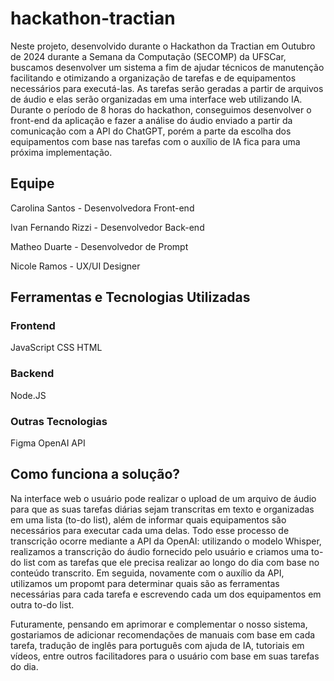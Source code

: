 # hackathon-tractian
Neste projeto, desenvolvido durante o Hackathon da Tractian em Outubro de 2024 durante a Semana da Computação (SECOMP) da UFSCar, buscamos desenvolver um sistema a fim de ajudar técnicos de manutenção facilitando e otimizando a organização de tarefas e de equipamentos necessários para executá-las. As tarefas serão geradas a partir de arquivos de áudio e elas serão organizadas em uma interface web utilizando IA. Durante o período de 8 horas do hackathon, conseguimos desenvolver o front-end da aplicação e fazer a análise do áudio enviado a partir da comunicação com a API do ChatGPT, porém a parte da escolha dos equipamentos com base nas tarefas com o auxílio de IA fica para uma próxima implementação.

## Equipe
Carolina Santos - Desenvolvedora Front-end

Ivan Fernando Rizzi - Desenvolvedor Back-end

Matheo Duarte - Desenvolvedor de Prompt

Nicole Ramos - UX/UI Designer

## Ferramentas e Tecnologias Utilizadas
### Frontend
JavaScript
CSS
HTML

### Backend
Node.JS

### Outras Tecnologias
Figma
OpenAI API

## Como funciona a solução?
Na interface web o usuário pode realizar o upload de um arquivo de áudio para que as suas tarefas diárias sejam transcritas em texto e organizadas em uma lista (to-do list), além de informar quais equipamentos são necessários para executar cada uma delas. Todo esse processo de transcrição ocorre mediante a API da OpenAI: utilizando o modelo Whisper, realizamos a transcrição do áudio fornecido pelo usuário e criamos uma to-do list com as tarefas que ele precisa realizar ao longo do dia com base no conteúdo transcrito. Em seguida, novamente com o auxílio da API, utilizamos um propomt para determinar quais são as ferramentas necessárias para cada tarefa e escrevendo cada um dos equipamentos em outra to-do list.

Futuramente, pensando em aprimorar e complementar o nosso sistema, gostariamos de adicionar recomendações de manuais com base em cada tarefa, tradução de inglês para português com ajuda de IA, tutoriais em vídeos, entre outros facilitadores para o usuário com base em suas tarefas do dia.
